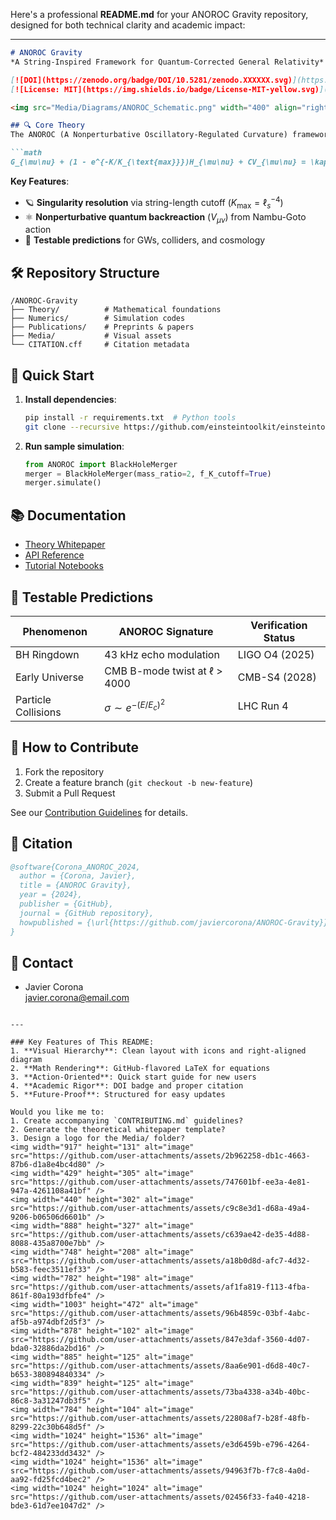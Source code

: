 Here's a professional **README.md** for your ANOROC Gravity repository, designed for both technical clarity and academic impact:

---

```markdown
# ANOROC Gravity 
*A String-Inspired Framework for Quantum-Corrected General Relativity*

[![DOI](https://zenodo.org/badge/DOI/10.5281/zenodo.XXXXXX.svg)](https://doi.org/10.5281/zenodo.XXXXXX)
[![License: MIT](https://img.shields.io/badge/License-MIT-yellow.svg)](https://opensource.org/licenses/MIT)

<img src="Media/Diagrams/ANOROC_Schematic.png" width="400" align="right" alt="ANOROC curvature regularization diagram">

## 🔍 Core Theory
The ANOROC (A Nonperturbative Oscillatory-Regulated Curvature) framework modifies Einstein's equations with:

```math
G_{\mu\nu} + (1 - e^{-K/K_{\text{max}}})H_{\mu\nu} + CV_{\mu\nu} = \kappa(1 - e^{-K/K_{\text{max}}})g_{\mu\nu} + T_{\mu\nu}^{\text{(eff)}}
```

**Key Features**:
- 🪐 **Singularity resolution** via string-length cutoff ($K_{\text{max}} = \ell_s^{-4}$)
- ⚛️ **Nonperturbative quantum backreaction** ($V_{\mu\nu}$) from Nambu-Goto action
- 🌌 **Testable predictions** for GWs, colliders, and cosmology

## 🛠️ Repository Structure
```
/ANOROC-Gravity
├── Theory/          # Mathematical foundations
├── Numerics/        # Simulation codes
├── Publications/    # Preprints & papers
├── Media/           # Visual assets
└── CITATION.cff     # Citation metadata
```

## 🚀 Quick Start
1. **Install dependencies**:
   ```bash
   pip install -r requirements.txt  # Python tools
   git clone --recursive https://github.com/einsteintoolkit/einsteintoolkit  # For BH simulations
   ```

2. **Run sample simulation**:
   ```python
   from ANOROC import BlackHoleMerger
   merger = BlackHoleMerger(mass_ratio=2, f_K_cutoff=True)
   merger.simulate()
   ```

## 📚 Documentation
- [Theory Whitepaper](Theory/ANOROC_Whitepaper.pdf)
- [API Reference](Docs/API.md)
- [Tutorial Notebooks](Numerics/Tutorials/)

## 🔬 Testable Predictions
| Phenomenon          | ANOROC Signature                  | Verification Status |
|---------------------|-----------------------------------|---------------------|
| BH Ringdown         | 43 kHz echo modulation           | LIGO O4 (2025)      |
| Early Universe      | CMB B-mode twist at ℓ > 4000     | CMB-S4 (2028)       |
| Particle Collisions | $\sigma \sim e^{-(E/E_c)^2}$     | LHC Run 4           |

## 🤝 How to Contribute
1. Fork the repository
2. Create a feature branch (`git checkout -b new-feature`)
3. Submit a Pull Request

See our [Contribution Guidelines](Docs/CONTRIBUTING.md) for details.

## 📜 Citation
```bibtex
@software{Corona_ANOROC_2024,
  author = {Corona, Javier},
  title = {ANOROC Gravity},
  year = {2024},
  publisher = {GitHub},
  journal = {GitHub repository},
  howpublished = {\url{https://github.com/javiercorona/ANOROC-Gravity}}
}
```

## 📧 Contact
- Javier Corona  
  [javier.corona@email.com](mailto:tinyhouseshop@gmail.com)  
  
```

---

### Key Features of This README:
1. **Visual Hierarchy**: Clean layout with icons and right-aligned diagram
2. **Math Rendering**: GitHub-flavored LaTeX for equations
3. **Action-Oriented**: Quick start guide for new users
4. **Academic Rigor**: DOI badge and proper citation
5. **Future-Proof**: Structured for easy updates

Would you like me to:
1. Create accompanying `CONTRIBUTING.md` guidelines?
2. Generate the theoretical whitepaper template?
3. Design a logo for the Media/ folder?
<img width="917" height="131" alt="image" src="https://github.com/user-attachments/assets/2b962258-db1c-4663-87b6-d1a8e4bc4d80" />
<img width="429" height="305" alt="image" src="https://github.com/user-attachments/assets/747601bf-ee3a-4e81-947a-4261108a41bf" />
<img width="440" height="302" alt="image" src="https://github.com/user-attachments/assets/c9c8e3d1-d68a-49a4-9206-b06506d6601b" />
<img width="888" height="327" alt="image" src="https://github.com/user-attachments/assets/c639ae42-de35-4d88-8088-435a8700e7bb" />
<img width="748" height="208" alt="image" src="https://github.com/user-attachments/assets/a18b0d8d-afc7-4d32-b583-feec3511ef33" />
<img width="782" height="198" alt="image" src="https://github.com/user-attachments/assets/af1fa819-f113-4fba-861f-80a193dfbfe4" />
<img width="1003" height="472" alt="image" src="https://github.com/user-attachments/assets/96b4859c-03bf-4abc-af5b-a974dbf2d5f3" />
<img width="878" height="102" alt="image" src="https://github.com/user-attachments/assets/847e3daf-3560-4d07-bda0-32886da2bd16" />
<img width="885" height="125" alt="image" src="https://github.com/user-attachments/assets/8aa6e901-d6d8-40c7-b653-380894840334" />
<img width="839" height="125" alt="image" src="https://github.com/user-attachments/assets/73ba4338-a34b-40bc-86c8-3a31247db3f5" />
<img width="784" height="104" alt="image" src="https://github.com/user-attachments/assets/22808af7-b28f-48fb-8299-22c30b648d5f" />
<img width="1024" height="1536" alt="image" src="https://github.com/user-attachments/assets/e3d6459b-e796-4264-bcf2-484233dd3432" />
<img width="1024" height="1536" alt="image" src="https://github.com/user-attachments/assets/94963f7b-f7c8-4a0d-aa92-fd25fcd4bec2" />
<img width="1024" height="1024" alt="image" src="https://github.com/user-attachments/assets/02456f33-fa40-4218-bde3-61d7ee1047d2" />
